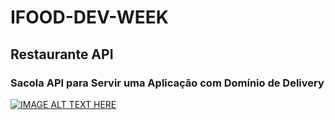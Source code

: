 # IFOOD-DEV-WEEK
## Restaurante API
### Sacola API para Servir uma Aplicação com Domínio de Delivery

[![IMAGE ALT TEXT HERE](https://youtu.be/sUikg8uZsIw?t=3)](http://www.youtube.com/watch?v=YOUTUBE_VIDEO_ID_HERE)


